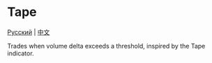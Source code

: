 # Tape
[Русский](README_ru.md) | [中文](README_cn.md)

Trades when volume delta exceeds a threshold, inspired by the Tape indicator.
